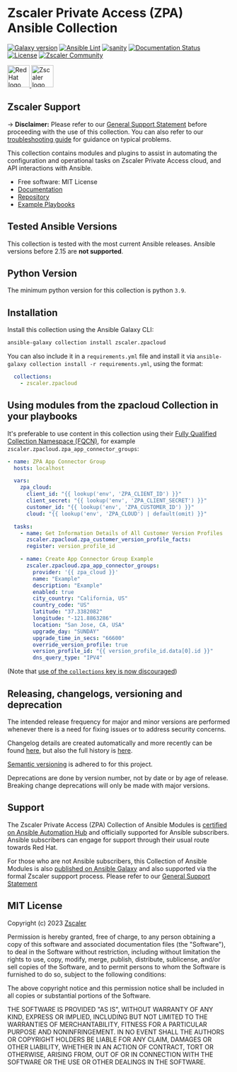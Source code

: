 # Zscaler Private Access (ZPA) Ansible Collection

[![Galaxy version](https://img.shields.io/badge/dynamic/json?style=flat&label=Galaxy&prefix=v&url=https://galaxy.ansible.com/api/v3/plugin/ansible/content/published/collections/index/zscaler/zpacloud/versions/?is_highest=true&query=data[0].version)](https://galaxy.ansible.com/ui/repo/published/zscaler/zpacloud/)
[![Ansible Lint](https://github.com/zscaler/zpacloud-ansible/actions/workflows/ansible-test-lint.yml/badge.svg?branch=master)](https://github.com/zscaler/zpacloud-ansible/actions/workflows/ansible-test-lint.yml)
[![sanity](https://github.com/zscaler/zpacloud-ansible/actions/workflows/ansible-test-sanity.yml/badge.svg?branch=master)](https://github.com/zscaler/zpacloud-ansible/actions/workflows/ansible-test-sanity.yml)
[![Documentation Status](https://readthedocs.org/projects/zpacloud-ansible/badge/?version=latest)](https://zpacloud-ansible.readthedocs.io/en/latest/?badge=latest)
[![License](https://img.shields.io/github/license/zscaler/zpacloud-ansible?color=blue)](https://github.com/zscaler/zpacloud-ansible/v2/blob/master/LICENSE)
[![Zscaler Community](https://img.shields.io/badge/zscaler-community-blue)](https://community.zscaler.com/)

<a href="https://catalog.redhat.com/software/search?p=1&type=Ansible%20collection&partnerName=Zscaler">
    <img src="https://catalog.redhat.com/img/svg/logo.svg" alt="RedHat logo" title="RedHat Ecosystem Catalog" height="50" />
</a>

<a href="https://www.zscaler.com/">
    <img src="https://www.zscaler.com/themes/custom/zscaler/logo.svg" alt="Zscaler logo" title="Zscaler" height="50" />
</a>

## Zscaler Support

-> **Disclaimer:** Please refer to our [General Support Statement](https://zscaler.github.io/zpacloud-ansible/support.html) before proceeding with the use of this collection. You can also refer to our [troubleshooting guide](https://zscaler.github.io/zpacloud-ansible/troubleshooting.html) for guidance on typical problems.

This collection contains modules and plugins to assist in automating the configuration and operational tasks on Zscaler Private Access cloud, and API interactions with Ansible.

- Free software: MIT License
- [Documentation](https://zscaler.github.io/zpacloud-ansible)
- [Repository](https://github.com/zscaler/zpacloud-ansible)
- [Example Playbooks](https://github.com/zscaler/zpacloud-playbooks)

## Tested Ansible Versions

This collection is tested with the most current Ansible releases.  Ansible versions
before 2.15 are **not supported**.

## Python Version

The minimum python version for this collection is python `3.9`.

## Installation

Install this collection using the Ansible Galaxy CLI:

```bash
ansible-galaxy collection install zscaler.zpacloud
```

You can also include it in a `requirements.yml` file and install it via `ansible-galaxy collection install -r requirements.yml`, using the format:

```yaml
  collections:
    - zscaler.zpacloud
```

## Using modules from the zpacloud Collection in your playbooks

It's preferable to use content in this collection using their [Fully Qualified Collection Namespace (FQCN)](https://ansible.readthedocs.io/projects/lint/rules/fqcn/), for example `zscaler.zpacloud.zpa_app_connector_groups`:

```yaml
- name: ZPA App Connector Group
  hosts: localhost

  vars:
    zpa_cloud:
      client_id: "{{ lookup('env', 'ZPA_CLIENT_ID') }}"
      client_secret: "{{ lookup('env', 'ZPA_CLIENT_SECRET') }}"
      customer_id: "{{ lookup('env', 'ZPA_CUSTOMER_ID') }}"
      cloud: "{{ lookup('env', 'ZPA_CLOUD') | default(omit) }}"

  tasks:
    - name: Get Information Details of All Customer Version Profiles
      zscaler.zpacloud.zpa_customer_version_profile_facts:
      register: version_profile_id

    - name: Create App Connector Group Example
      zscaler.zpacloud.zpa_app_connector_groups:
        provider: '{{ zpa_cloud }}'
        name: "Example"
        description: "Example"
        enabled: true
        city_country: "California, US"
        country_code: "US"
        latitude: "37.3382082"
        longitude: "-121.8863286"
        location: "San Jose, CA, USA"
        upgrade_day: "SUNDAY"
        upgrade_time_in_secs: "66600"
        override_version_profile: true
        version_profile_id: "{{ version_profile_id.data[0].id }}"
        dns_query_type: "IPV4"
```

(Note that [use of the `collections` key is now discouraged](https://ansible-lint.readthedocs.io/rules/fqcn/))

## Releasing, changelogs, versioning and deprecation

The intended release frequency for major and minor versions are performed whenever there is a need for fixing issues or to address security concerns.

Changelog details are created automatically and more recently can be found [here](./CHANGELOG.md), but also the full history is [here](https://github.com/zscaler/zpacloud-ansible/releases).

[Semantic versioning](https://semver.org/) is adhered to for this project.

Deprecations are done by version number, not by date or by age of release. Breaking change deprecations will only be made with major versions.

## Support

The Zscaler Private Access (ZPA) Collection of Ansible Modules is [certified on Ansible Automation Hub](https://console.redhat.com/ansible/automation-hub/repo/published/zscaler/zpacloud) and officially supported for Ansible subscribers. Ansible subscribers can engage for support through their usual route towards Red Hat.

For those who are not Ansible subscribers, this Collection of Ansible Modules is also [published on Ansible Galaxy](https://galaxy.ansible.com/ui/repo/published/zscaler/zpacloud) and also supported via the formal Zscaler suppport process. Please refer to our [General Support Statement](https://zscaler.github.io/zpacloud-ansible/support.html)

## MIT License

Copyright (c) 2023 [Zscaler](https://github.com/zscaler)

Permission is hereby granted, free of charge, to any person obtaining a copy
of this software and associated documentation files (the "Software"), to deal
in the Software without restriction, including without limitation the rights
to use, copy, modify, merge, publish, distribute, sublicense, and/or sell
copies of the Software, and to permit persons to whom the Software is
furnished to do so, subject to the following conditions:

The above copyright notice and this permission notice shall be included in all
copies or substantial portions of the Software.

THE SOFTWARE IS PROVIDED "AS IS", WITHOUT WARRANTY OF ANY KIND, EXPRESS OR
IMPLIED, INCLUDING BUT NOT LIMITED TO THE WARRANTIES OF MERCHANTABILITY,
FITNESS FOR A PARTICULAR PURPOSE AND NONINFRINGEMENT. IN NO EVENT SHALL THE
AUTHORS OR COPYRIGHT HOLDERS BE LIABLE FOR ANY CLAIM, DAMAGES OR OTHER
LIABILITY, WHETHER IN AN ACTION OF CONTRACT, TORT OR OTHERWISE, ARISING FROM,
OUT OF OR IN CONNECTION WITH THE SOFTWARE OR THE USE OR OTHER DEALINGS IN THE
SOFTWARE.
